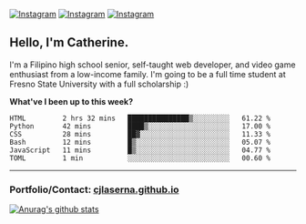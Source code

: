 <a href="https://www.instagram.com/clasernaj/"><img src="https://img.shields.io/badge/-Instagram-e4405f?style=flat-square&logo=Instagram&logoColor=white" alt="Instagram"/></a>
<a href="https://www.linkedin.com/in/catherinelaserna/"><img src="https://img.shields.io/badge/-LinkedIn-0e76a8?style=flat-square&logo=Linkedin&logoColor=white" alt="Instagram"/></a> 
<a href="https://cjlaserna.vercel.app/"><img src="https://img.shields.io/badge/-Portfolio-purple" alt="Instagram"/></a> 

## Hello, I'm Catherine.
I'm a Filipino high school senior, self-taught web developer, and video game enthusiast from a low-income family. I'm going to be a full time student at Fresno State University with a full scholarship :)

**What've I been up to this week?** 
<!--START_SECTION:waka-->

```text
HTML         2 hrs 32 mins   ███████████████▒░░░░░░░░░   61.22 %
Python       42 mins         ████▒░░░░░░░░░░░░░░░░░░░░   17.00 %
CSS          28 mins         ██▓░░░░░░░░░░░░░░░░░░░░░░   11.33 %
Bash         12 mins         █▒░░░░░░░░░░░░░░░░░░░░░░░   05.07 %
JavaScript   11 mins         █▒░░░░░░░░░░░░░░░░░░░░░░░   04.77 %
TOML         1 min           ░░░░░░░░░░░░░░░░░░░░░░░░░   00.60 %
```

<!--END_SECTION:waka-->

-------------
### Portfolio/Contact: [cjlaserna.github.io](https://cjlaserna.github.io)
[![Anurag's github stats](https://github-readme-stats.vercel.app/api?username=cjlaserna&theme=cobalt)](https://github.com/anuraghazra/github-readme-stats)
